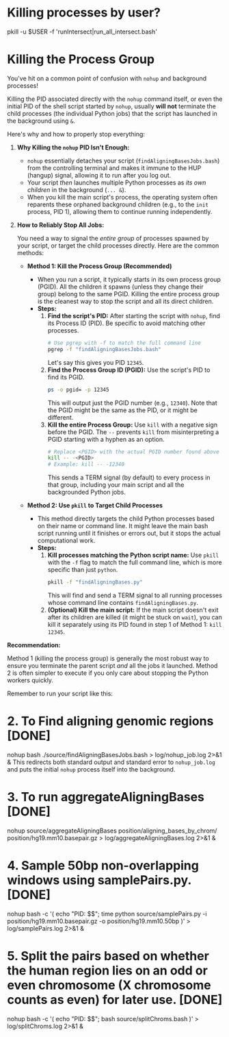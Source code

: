# Killing processes by user?
pkill -u $USER -f 'runIntersect|run_all_intersect.bash'

# Killing the Process Group
You've hit on a common point of confusion with `nohup` and background processes!

Killing the PID associated directly with the `nohup` command itself, or even the initial PID of the shell script started by `nohup`, usually **will not** terminate the child processes (the individual Python jobs) that the script has launched in the background using `&`.

Here's why and how to properly stop everything:

1.  **Why Killing the `nohup` PID Isn't Enough:**
    *   `nohup` essentially detaches your script (`findAligningBasesJobs.bash`) from the controlling terminal and makes it immune to the HUP (hangup) signal, allowing it to run after you log out.
    *   Your script *then* launches multiple Python processes as *its own children* in the background (`... &`).
    *   When you kill the main script's process, the operating system often reparents these orphaned background children (e.g., to the `init` process, PID 1), allowing them to continue running independently.

2.  **How to Reliably Stop All Jobs:**

    You need a way to signal the *entire group* of processes spawned by your script, or target the child processes directly. Here are the common methods:

    *   **Method 1: Kill the Process Group (Recommended)**
        *   When you run a script, it typically starts in its own process group (PGID). All the children it spawns (unless they change their group) belong to the same PGID. Killing the entire process group is the cleanest way to stop the script and all its direct children.
        *   **Steps:**
            1.  **Find the script's PID:** After starting the script with `nohup`, find its Process ID (PID). Be specific to avoid matching other processes.
                ```bash
                # Use pgrep with -f to match the full command line
                pgrep -f "findAligningBasesJobs.bash"
                ```
                Let's say this gives you PID `12345`.
            2.  **Find the Process Group ID (PGID):** Use the script's PID to find its PGID.
                ```bash
                ps -o pgid= -p 12345
                ```
                This will output just the PGID number (e.g., `12340`). Note that the PGID might be the same as the PID, or it might be different.
            3.  **Kill the entire Process Group:** Use `kill` with a negative sign before the PGID. The `--` prevents `kill` from misinterpreting a PGID starting with a hyphen as an option.
                ```bash
                # Replace <PGID> with the actual PGID number found above
                kill -- -<PGID>
                # Example: kill -- -12340
                ```
                This sends a TERM signal (by default) to every process in that group, including your main script and all the backgrounded Python jobs.

    *   **Method 2: Use `pkill` to Target Child Processes**
        *   This method directly targets the child Python processes based on their name or command line. It might leave the main bash script running until it finishes or errors out, but it stops the actual computational work.
        *   **Steps:**
            1.  **Kill processes matching the Python script name:** Use `pkill` with the `-f` flag to match the full command line, which is more specific than just `python`.
                ```bash
                pkill -f "findAligningBases.py"
                ```
                This will find and send a TERM signal to all running processes whose command line contains `findAligningBases.py`.
            2.  **(Optional) Kill the main script:** If the main script doesn't exit after its children are killed (it might be stuck on `wait`), you can kill it separately using its PID found in step 1 of Method 1: `kill 12345`.

**Recommendation:**

Method 1 (killing the process group) is generally the most robust way to ensure you terminate the parent script *and* all the jobs it launched. Method 2 is often simpler to execute if you only care about stopping the Python workers quickly.

Remember to run your script like this:

# 2. To Find aligning genomic regions [DONE]
nohup bash ./source/findAligningBasesJobs.bash > log/nohup_job.log 2>&1 &
This redirects both standard output and standard error to `nohup_job.log` and puts the initial `nohup` process itself into the background.

# 3. To run aggregateAligningBases [DONE]
nohup source/aggregateAligningBases position/aligning_bases_by_chrom/ position/hg19.mm10.basepair.gz > log/aggregateAligningBases.log 2>&1 &

# 4. Sample 50bp non-overlapping windows using samplePairs.py. [DONE]
nohup bash -c '( echo "PID: $$"; time python source/samplePairs.py -i position/hg19.mm10.basepair.gz -o position/hg19.mm10.50bp )' > log/samplePairs.log 2>&1 &

# 5. Split the pairs based on whether the human region lies on an odd or even chromosome (X chromosome counts as even) for later use. [DONE]
nohup bash -c '( echo "PID: $$"; bash source/splitChroms.bash )' > log/splitChroms.log 2>&1 &


